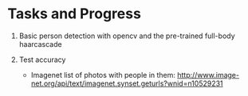 # Tasks and Progress

1. Basic person detection with opencv and the pre-trained full-body haarcascade 

2. Test accuracy

   - Imagenet list of photos with people in them:
     http://www.image-net.org/api/text/imagenet.synset.geturls?wnid=n10529231

   ​

